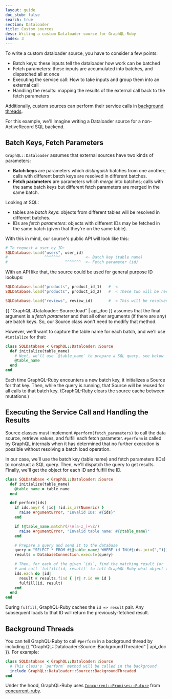 ```yaml
---
layout: guide
doc_stub: false
search: true
section: Dataloader
title: Custom sources
desc: Writing a custom Dataloader source for GraphQL-Ruby
index: 3
---
```


To write a custom dataloader source, you have to consider a few points:

- Batch keys: these inputs tell the dataloader how work can be batched
- Fetch parameters: these inputs are accumulated into batches, and dispatched all at once
- Executing the service call: How to take inputs and group them into an external call
- Handling the results: mapping the results of the external call back to the fetch parameters

Additionally, custom sources can perform their service calls in [background threads](#background-threads).

For this example, we'll imagine writing a Dataloader source for a non-ActiveRecord SQL backend.

## Batch Keys, Fetch Parameters

`GraphQL::Dataloader` assumes that external sources have two kinds of parameters:

- __Batch keys__ are parameters which _distinguish_ batches from one another; calls with different batch keys are resolved in different batches.
- __Fetch parameters__ are parameters which _merge_ into batches; calls with the same batch keys but different fetch parameters are merged in the same batch.

Looking at SQL:

- tables are _batch keys_: objects from different tables will be resolved in different batches.
- IDs are _fetch parameters_: objects with different IDs may be fetched in the same batch (given that they're on the same table).

With this in mind, our source's public API will look like this:

```ruby
# To request a user by ID:
SQLDatabase.load("users", user_id)
#                ^^^^^^^           <- Batch key (table name)
#                         ^^^^^^^  <- Fetch parameter (id)
```

With an API like that, the source could be used for general purpose ID lookups:

```ruby
SQLDatabase.load("products", product_id_1)   #  <
SQLDatabase.load("products", product_id_2)   #  < These two will be resolved in the batch

SQLDatabase.load("reviews", review_id)       #  < This will be resolved in a different batch
```

{{ "GraphQL::Dataloader::Source.load" | api_doc }} assumes that the final argument is a _fetch parameter_ and that all other arguments (if there are any) are batch keys. So, our Source class won't need to modify that method.

However, we'll want to capture the table name for each batch, and we'll use `#intialize` for that:

```ruby
class SQLDatabase < GraphQL::Dataloader::Source
  def initialize(table_name)
    # Next, we'll use `@table_name` to prepare a SQL query, see below
    @table_name
  end
end
```

Each time GraphQL-Ruby encounters a new batch key, it initializes a Source for that key. Then, while the query is running, that Source will be reused for all calls to that batch key. (GraphQL-Ruby clears the source cache between mutations.)

## Executing the Service Call and Handling the Results

Source classes must implement `#perform(fetch_parameters)` to call the data source, retrieve values, and fulfill each fetch parameter. `#perform` is called by GraphQL internals when it has determined that no further execution is possible without resolving a batch load operation.

In our case, we'll use the batch key (table name) and fetch parameters (IDs) to construct a SQL query. Then, we'll dispatch the query to get results. Finally, we'll get the object for each ID and fulfill the ID.

```ruby
class SQLDatabase < GraphQL::Dataloader::Source
  def initialize(table_name)
    @table_name = table_name
  end

  def perform(ids)
    if ids.any? { |id| !id.is_a?(Numeric) }
      raise ArgumentError, "Invalid IDs: #{ids}"
    end

    if !@table_name.match?(/\A[a-z_]+\Z/)
      raise ArgumentError, "Invalid table name: #{@table_name}"
    end

    # Prepare a query and send it to the database
    query = "SELECT * FROM #{@table_name} WHERE id IN(#{ids.join(",")})"
    results = DatabaseConnection.execute(query)

    # Then, for each of the given `ids`, find the matching result (or `nil`)
    # and call `fulfill(id, result)` to tell GraphQL-Ruby what object to use for that ID.
    ids.each do |id|
      result = results.find { |r| r.id == id }
      fulfill(id, result)
    end
  end
end
```

During `fulfill`, GraphQL-Ruby caches the `id => result` pair. Any subsequent loads to that ID will return the previously-fetched result.

## Background Threads

You can tell GraphQL-Ruby to call `#perform` in a background thread by including {{ "GraphQL::Dataloader::Source::BackgroundThreaded" | api_doc }}. For example:

```ruby
class SQLDatabase < GraphQL::Dataloader::Source
  # This class's `perform` method will be called in the background
  include GraphQL::Dataloader::Source::BackgroundThreaded
end
```

Under the hood, GraphQL-Ruby uses [`Concurrent::Promises::Future`](https://ruby-concurrency.github.io/concurrent-ruby/1.1.7/Concurrent/Promises/Future.html) from [concurrent-ruby](https://github.com/ruby-concurrency/concurrent-ruby/).

